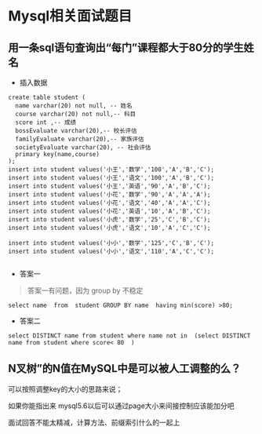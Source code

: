 

# Mysql相关面试题目



## 用一条sql语句查询出“每门”课程都大于80分的学生姓名

- 插入数据
```mysql
create table student (
  name varchar(20) not null, -- 姓名
  course varchar(20) not null,-- 科目
  score int ,-- 成绩
  bossEvaluate varchar(20),-- 校长评估
  familyEvaluate varchar(20),-- 家族评估
  societyEvaluate varchar(20), -- 社会评估
  primary key(name,course)
);
insert into student values('小王','数学','100','A','B','C');
insert into student values('小王','语文','100','A','B','C');
insert into student values('小王','英语','90','A','B','C');
insert into student values('小花','数学','90','A','A','A');
insert into student values('小花','语文','40','A','A','C');
insert into student values('小花','英语','10','A','B','C');
insert into student values('小虎','数学','25','C','B','C');
insert into student values('小虎','语文','10','A','C','C');

insert into student values('小小','数学','125','C','B','C');
insert into student values('小小','语文','110','A','C','C');
 

```

- 答案一
> 答案一有问题，因为 group by 不稳定
```mysql
select name  from  student GROUP BY name  having min(score) >80;
```

- 答案二
```mysql
select DISTINCT name from student where name not in  (select DISTINCT name from student where score< 80  )
```

## N叉树”的N值在MySQL中是可以被人工调整的么？

可以按照调整key的大小的思路来说；

如果你能指出来 mysql5.6以后可以通过page大小来间接控制应该能加分吧

面试回答不能太精减，计算方法、前缀索引什么的一起上


